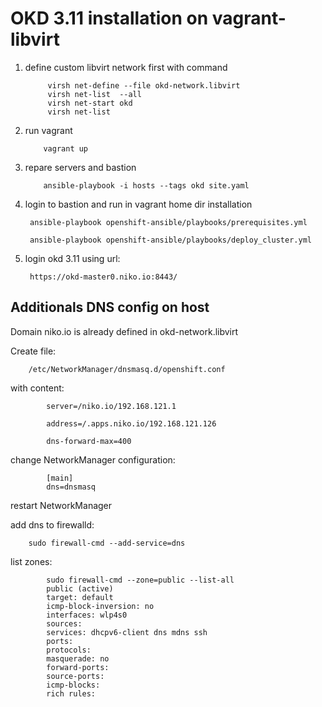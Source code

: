 
# OKD 3.11 installation on vagrant-libvirt 


1. define custom libvirt network first with command


          
            virsh net-define --file okd-network.libvirt 
            virsh net-list  --all
            virsh net-start okd 
            virsh net-list 


2. run vagrant


           vagrant up


3. repare servers and bastion
 

           ansible-playbook -i hosts --tags okd site.yaml 


4. login to bastion and run in vagrant home dir installation


        ansible-playbook openshift-ansible/playbooks/prerequisites.yml
        
        ansible-playbook openshift-ansible/playbooks/deploy_cluster.yml


5. login okd 3.11  using url:


        https://okd-master0.niko.io:8443/




## Additionals DNS config on host

Domain niko.io is already defined in okd-network.libvirt

Create file:

        /etc/NetworkManager/dnsmasq.d/openshift.conf


with content:


            server=/niko.io/192.168.121.1

            address=/.apps.niko.io/192.168.121.126

            dns-forward-max=400


change NetworkManager configuration:

            [main]
            dns=dnsmasq

restart NetworkManager


add dns to firewalld:


        sudo firewall-cmd --add-service=dns


list zones:


            sudo firewall-cmd --zone=public --list-all 
            public (active)
            target: default
            icmp-block-inversion: no
            interfaces: wlp4s0
            sources: 
            services: dhcpv6-client dns mdns ssh
            ports: 
            protocols: 
            masquerade: no
            forward-ports: 
            source-ports: 
            icmp-blocks: 
            rich rules: 
